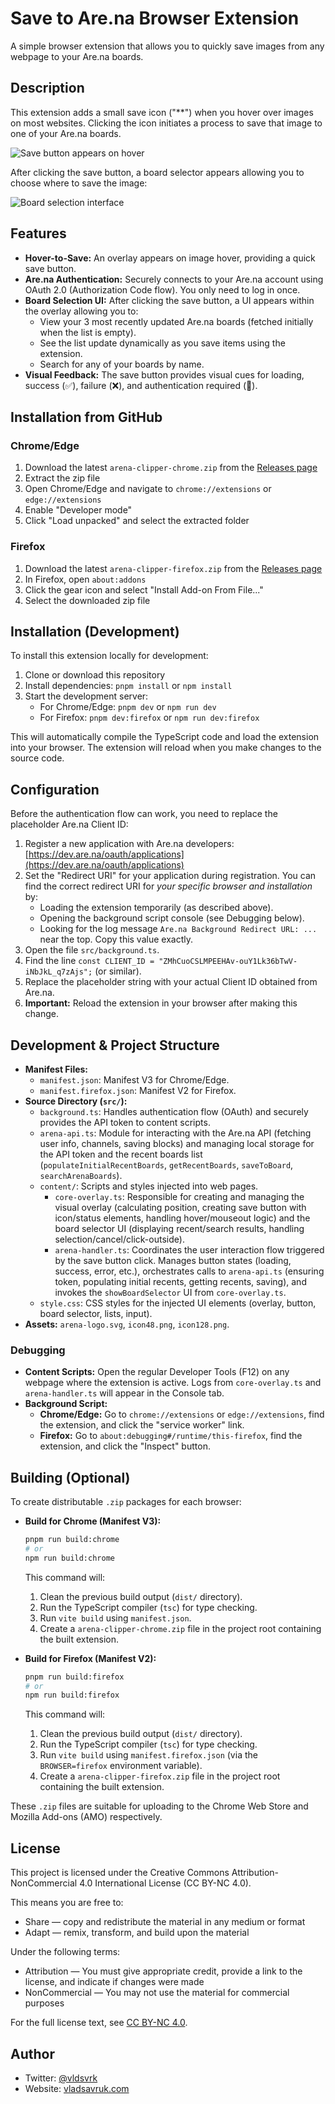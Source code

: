# Save to Are.na Browser Extension

A simple browser extension that allows you to quickly save images from any webpage to your Are.na boards.

## Description

This extension adds a small save icon ("**") when you hover over images on most websites. Clicking the icon initiates a process to save that image to one of your Are.na boards.

![Save button appears on hover](./screenshots/screenshot1.png)

After clicking the save button, a board selector appears allowing you to choose where to save the image:

![Board selection interface](./screenshots/screenshot2.png)

## Features

*   **Hover-to-Save:** An overlay appears on image hover, providing a quick save button.
*   **Are.na Authentication:** Securely connects to your Are.na account using OAuth 2.0 (Authorization Code flow). You only need to log in once.
*   **Board Selection UI:** After clicking the save button, a UI appears within the overlay allowing you to:
    *   View your 3 most recently updated Are.na boards (fetched initially when the list is empty).
    *   See the list update dynamically as you save items using the extension.
    *   Search for any of your boards by name.
*   **Visual Feedback:** The save button provides visual cues for loading, success (✅), failure (❌), and authentication required (🔑).

## Installation from GitHub

### Chrome/Edge
1. Download the latest `arena-clipper-chrome.zip` from the [Releases page](https://github.com/nic3rafs/arena-clipper/releases)
2. Extract the zip file
3. Open Chrome/Edge and navigate to `chrome://extensions` or `edge://extensions`
4. Enable "Developer mode"
5. Click "Load unpacked" and select the extracted folder

### Firefox
1. Download the latest `arena-clipper-firefox.zip` from the [Releases page](https://github.com/nic3rafs/arena-clipper/releases)
2. In Firefox, open `about:addons`
3. Click the gear icon and select "Install Add-on From File..."
4. Select the downloaded zip file

## Installation (Development)

To install this extension locally for development:

1. Clone or download this repository
2. Install dependencies: `pnpm install` or `npm install`
3. Start the development server:
   - For Chrome/Edge: `pnpm dev` or `npm run dev`
   - For Firefox: `pnpm dev:firefox` or `npm run dev:firefox`

This will automatically compile the TypeScript code and load the extension into your browser. The extension will reload when you make changes to the source code.


## Configuration

Before the authentication flow can work, you need to replace the placeholder Are.na Client ID:

1.  Register a new application with Are.na developers: [https://dev.are.na/oauth/applications](https://dev.are.na/oauth/applications)
2.  Set the "Redirect URI" for your application during registration. You can find the correct redirect URI for *your specific browser and installation* by:
    *   Loading the extension temporarily (as described above).
    *   Opening the background script console (see Debugging below).
    *   Looking for the log message `Are.na Background Redirect URL: ...` near the top. Copy this value exactly.
3.  Open the file `src/background.ts`.
4.  Find the line `const CLIENT_ID = "ZMhCuoCSLMPEEHAv-ouY1Lk36bTwV-iNbJkL_q7zAjs";` (or similar).
5.  Replace the placeholder string with your actual Client ID obtained from Are.na.
6.  **Important:** Reload the extension in your browser after making this change.

## Development & Project Structure

*   **Manifest Files:**
    *   `manifest.json`: Manifest V3 for Chrome/Edge.
    *   `manifest.firefox.json`: Manifest V2 for Firefox.
*   **Source Directory (`src/`):**
    *   `background.ts`: Handles authentication flow (OAuth) and securely provides the API token to content scripts.
    *   `arena-api.ts`: Module for interacting with the Are.na API (fetching user info, channels, saving blocks) and managing local storage for the API token and the recent boards list (`populateInitialRecentBoards`, `getRecentBoards`, `saveToBoard`, `searchArenaBoards`).
    *   `content/`: Scripts and styles injected into web pages.
        *   `core-overlay.ts`: Responsible for creating and managing the visual overlay (calculating position, creating save button with icon/status elements, handling hover/mouseout logic) and the board selector UI (displaying recent/search results, handling selection/cancel/click-outside).
        *   `arena-handler.ts`: Coordinates the user interaction flow triggered by the save button click. Manages button states (loading, success, error, etc.), orchestrates calls to `arena-api.ts` (ensuring token, populating initial recents, getting recents, saving), and invokes the `showBoardSelector` UI from `core-overlay.ts`.
    *   `style.css`: CSS styles for the injected UI elements (overlay, button, board selector, lists, input).
*   **Assets:** `arena-logo.svg`, `icon48.png`, `icon128.png`.

### Debugging

*   **Content Scripts:** Open the regular Developer Tools (F12) on any webpage where the extension is active. Logs from `core-overlay.ts` and `arena-handler.ts` will appear in the Console tab.
*   **Background Script:**
    *   **Chrome/Edge:** Go to `chrome://extensions` or `edge://extensions`, find the extension, and click the "service worker" link.
    *   **Firefox:** Go to `about:debugging#/runtime/this-firefox`, find the extension, and click the "Inspect" button.

## Building (Optional)

To create distributable `.zip` packages for each browser:

*   **Build for Chrome (Manifest V3):**
    ```bash
    pnpm run build:chrome
    # or
    npm run build:chrome
    ```
    This command will:
    1.  Clean the previous build output (`dist/` directory).
    2.  Run the TypeScript compiler (`tsc`) for type checking.
    3.  Run `vite build` using `manifest.json`.
    4.  Create a `arena-clipper-chrome.zip` file in the project root containing the built extension.

*   **Build for Firefox (Manifest V2):**
    ```bash
    pnpm run build:firefox
    # or
    npm run build:firefox
    ```
    This command will:
    1.  Clean the previous build output (`dist/` directory).
    2.  Run the TypeScript compiler (`tsc`) for type checking.
    3.  Run `vite build` using `manifest.firefox.json` (via the `BROWSER=firefox` environment variable).
    4.  Create a `arena-clipper-firefox.zip` file in the project root containing the built extension.

These `.zip` files are suitable for uploading to the Chrome Web Store and Mozilla Add-ons (AMO) respectively.

## License

This project is licensed under the Creative Commons Attribution-NonCommercial 4.0 International License (CC BY-NC 4.0).

This means you are free to:
- Share — copy and redistribute the material in any medium or format
- Adapt — remix, transform, and build upon the material

Under the following terms:
- Attribution — You must give appropriate credit, provide a link to the license, and indicate if changes were made
- NonCommercial — You may not use the material for commercial purposes

For the full license text, see [CC BY-NC 4.0](https://creativecommons.org/licenses/by-nc/4.0/legalcode).

## Author

- Twitter: [@vldsvrk](https://x.com/vldsvrk)
- Website: [vladsavruk.com](https://vladsavruk.com)

